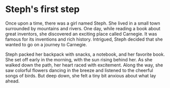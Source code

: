 # Steph's first step

Once upon a time, there was a girl named Steph. She lived in a small town surrounded by mountains and rivers. One day, while reading a book about great inventors, she discovered an exciting place called Carnegie. It was famous for its inventions and rich history. Intrigued, Steph decided that she wanted to go on a journey to Carnegie.

Steph packed her backpack with snacks, a notebook, and her favorite book. She set off early in the morning, with the sun rising behind her. As she walked down the path, her heart raced with excitement. Along the way, she saw colorful flowers dancing in the breeze and listened to the cheerful songs of birds. But deep down, she felt a tiny bit anxious about what lay ahead.